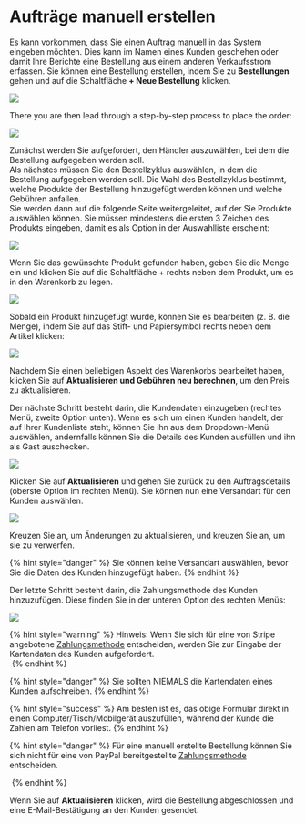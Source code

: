 # Aufträge manuell erstellen

Es kann vorkommen, dass Sie einen Auftrag manuell in das System eingeben möchten. Dies kann im Namen eines Kunden geschehen oder damit Ihre Berichte eine Bestellung aus einem anderen Verkaufsstrom erfassen. Sie können eine Bestellung erstellen, indem Sie zu **Bestellungen** gehen und auf die Schaltfläche **+ Neue Bestellung** klicken.

![](../../.gitbook/assets/manorder1.jpg)

There you are then lead through a step-by-step process to place the order:

![](../../.gitbook/assets/manorder2.jpg)

Zunächst werden Sie aufgefordert, den Händler auszuwählen, bei dem die Bestellung aufgegeben werden soll.\
Als nächstes müssen Sie den Bestellzyklus auswählen, in dem die Bestellung aufgegeben werden soll. Die Wahl des Bestellzyklus bestimmt, welche Produkte der Bestellung hinzugefügt werden können und welche Gebühren anfallen.\
Sie werden dann auf die folgende Seite weitergeleitet, auf der Sie Produkte auswählen können. Sie müssen mindestens die ersten 3 Zeichen des Produkts eingeben, damit es als Option in der Auswahlliste erscheint:

![](../../.gitbook/assets/manorder3.jpg)

Wenn Sie das gewünschte Produkt gefunden haben, geben Sie die Menge ein und klicken Sie auf die Schaltfläche + rechts neben dem Produkt, um es in den Warenkorb zu legen.

![](../../.gitbook/assets/manorder4.jpg)

Sobald ein Produkt hinzugefügt wurde, können Sie es bearbeiten (z. B. die Menge), indem Sie auf das Stift- und Papiersymbol rechts neben dem Artikel klicken:

![](../../.gitbook/assets/manorder5.jpg)

Nachdem Sie einen beliebigen Aspekt des Warenkorbs bearbeitet haben, klicken Sie auf **Aktualisieren und Gebühren neu berechnen**, um den Preis zu aktualisieren.

Der nächste Schritt besteht darin, die Kundendaten einzugeben (rechtes Menü, zweite Option unten). Wenn es sich um einen Kunden handelt, der auf Ihrer Kundenliste steht, können Sie ihn aus dem Dropdown-Menü auswählen, andernfalls können Sie die Details des Kunden ausfüllen und ihn als Gast auschecken.

![](../../.gitbook/assets/manorder6.jpg)

Klicken Sie auf **Aktualisieren** und gehen Sie zurück zu den Auftragsdetails (oberste Option im rechten Menü). Sie können nun eine Versandart für den Kunden auswählen.

![](../../.gitbook/assets/manorder7.jpg)

Kreuzen Sie an, um Änderungen zu aktualisieren, und kreuzen Sie an, um sie zu verwerfen.

{% hint style="danger" %}
Sie können keine Versandart auswählen, bevor Sie die Daten des Kunden hinzugefügt haben.
{% endhint %}

Der letzte Schritt besteht darin, die Zahlungsmethode des Kunden hinzuzufügen. Diese finden Sie in der unteren Option des rechten Menüs:

![](../../.gitbook/assets/manorder8.jpg)

{% hint style="warning" %}
Hinweis: Wenn Sie sich für eine von Stripe angebotene [Zahlungsmethode](../shopfront/payment-methods.md) entscheiden, werden Sie zur Eingabe der Kartendaten des Kunden aufgefordert.\
&#x20;<img src="../../.gitbook/assets/stripeextra.jpg" alt="" data-size="original"> &#x20;
{% endhint %}

{% hint style="danger" %}
Sie sollten NIEMALS die Kartendaten eines Kunden aufschreiben.
{% endhint %}

{% hint style="success" %}
Am besten ist es, das obige Formular direkt in einen Computer/Tisch/Mobilgerät auszufüllen, während der Kunde die Zahlen am Telefon vorliest.
{% endhint %}

{% hint style="danger" %}
Für eine manuell erstellte Bestellung können Sie sich nicht für eine von PayPal bereitgestellte [Zahlungsmethode](../shopfront/payment-methods.md) entscheiden.

<img src="../../.gitbook/assets/paypalnewpayment (1).jpg" alt="" data-size="original">&#x20;
{% endhint %}

Wenn Sie auf **Aktualisieren** klicken, wird die Bestellung abgeschlossen und eine E-Mail-Bestätigung an den Kunden gesendet.
